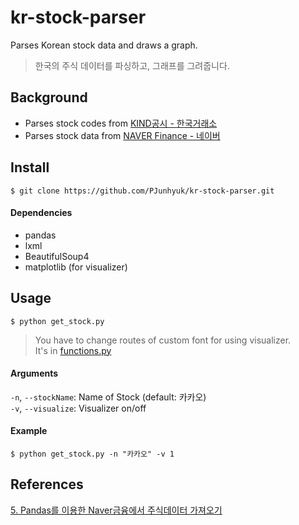 # kr-stock-parser

Parses Korean stock data and draws a graph.  
> 한국의 주식 데이터를 파싱하고, 그래프를 그려줍니다.  

## Background

- Parses stock codes from [KIND공시 - 한국거래소](kind.krx.co.kr/)  
- Parses stock data from [NAVER Finance - 네이버](http://finance.naver.com)  

## Install  
`$ git clone https://github.com/PJunhyuk/kr-stock-parser.git`

#### Dependencies

- pandas  
- lxml  
- BeautifulSoup4  
- matplotlib (for visualizer)

## Usage  
`$ python get_stock.py`

> You have to change routes of custom font for using visualizer.  
> It's in [functions.py](https://github.com/PJunhyuk/kr-stock-parser/blob/master/functions.py)  

#### Arguments

`-n`, `--stockName`: Name of Stock (default: 카카오)  
`-v`, `--visualize`: Visualizer on/off  

#### Example

`$ python get_stock.py -n "카카오" -v 1`

## References

[5. Pandas를 이용한 Naver금융에서 주식데이터 가져오기](http://excelsior-cjh.tistory.com/109)  
